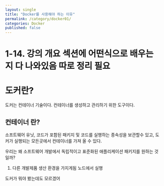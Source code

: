 ```yaml
---
layout: single
title: "Docker를 사용해야 하는 이유"
permalink: /category/docker01/
categories: Docker
published: false
---
```


# 1-14. 강의 개요 섹션에 어떤식으로 배우는지 다 나와있음 따로 정리 필요

# 도커란?
도커는 컨테이너 기술이다. 
컨테이너를 생성하고 관리하기 위한 도구이다.  
 ## 컨테이너 란?
소프트웨어 유닛, 코드가 포함된 패키지 및 코드를 실행하는 종속성을 보관할수 있고, 도커가 실행되는 모든곳에서 컨테이너를 가져 올 수 있다.

우리는 왜 소프트웨어 개발에서 독립적이고 표준화된 애플리케이션 패키지를 원하는 것일까?
1. 다른 개발제품 생산 환경을 가지게됨
노드에서 실행

도커가 뭐야 봤는데도 모르겠어